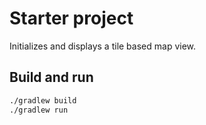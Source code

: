 # Starter project

Initializes and displays a tile based map view.

## Build and run
```bash
./gradlew build
./gradlew run
```
